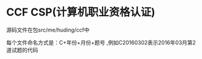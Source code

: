 # CCF CSP(计算机职业资格认证)


源码文件在包src/me/huding/ccf中

每个文件命名方式是：C+年份+月份+题号 ,例如C20160302表示2016年03月第2道试题的代码

